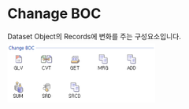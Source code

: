 # Chanage BOC

Dataset Object의 Records에 변화를 주는 구성요소입니다. <br/>
<img src="../../.vuepress\public\documentation\service-model\BOC\ChangeBOC\ChangeBOC.png" style="position: relative;top: 5px; width:300px;"> <br/>

